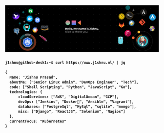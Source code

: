 # [![Jishnu header](https://raw.githubusercontent.com/j1shnu/j1shnu/main/assets/banner.png)](https://www.j1shnu.ml/)

<h4>
 
```shell
j1shnu@github-desk1:~$ curl https://www.j1shnu.ml/ | jq

{
  Name: "Jishnu Prasad",
  aboutMe: ["Senior Linux Admin", "DevOps Engineer", "Tech"],
  code: ["Shell Scripting", "Python", "JavaScript", "Go"],
  technologies: {
      cloudServices: ["AWS", "DigitalOcean", "GCP"],
      devOps: ["Jenkins", "Docker🐳", "Ansible", "Vagrant"],
      databases: ["PostgreSql", "MySql", "sqlite", "mongo"],
      misc: ["Django", "ReactJS", "Selenium", "Nagios"]
  },
  currentFocus: "Kubernetes"
}

```
</h4>
